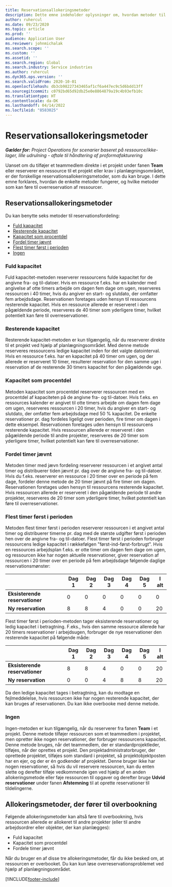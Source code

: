 ```yaml
---
title: Reservationsallokeringsmetoder
description: Dette emne indeholder oplysninger om, hvordan metoder til reservationsfordeling fungerer i Project Operations.
author: ruhercul
ms.date: 09/23/2020
ms.topic: article
ms.prod: ''
audience: Application User
ms.reviewer: johnmichalak
ms.search.scope: ''
ms.custom: ''
ms.assetid: ''
ms.search.region: Global
ms.search.industry: Service industries
ms.author: ruhercul
ms.dyn365.ops.version: ''
ms.search.validFrom: 2020-10-01
ms.openlocfilehash: db3cb98227343465af1cf6a447ec9c5d6bdd13ff
ms.sourcegitcommit: c0792bd65d92db25e0e8864879a19c4b93efb10c
ms.translationtype: HT
ms.contentlocale: da-DK
ms.lasthandoff: 04/14/2022
ms.locfileid: "8583025"
---
```

# <a name="booking-allocation-methods"></a>Reservationsallokeringsmetoder

_**Gælder for:** Project Operations for scenarier baseret på ressource/ikke-lager, lille udrulning - aftale til håndtering af proformafakturering_

Uanset om du tilføjer et teammedlem direkte i et projekt under fanen **Team** eller reserverer en ressource til et projekt eller krav i planlægningsområdet, er der forskellige reservationsallokeringsmetoder, som du kan bruge. I dette emne forklares, hvordan de enkelte metoder fungerer, og hvilke metoder som kan føre til overreservation af ressourcer.

## <a name="booking-allocation-methods"></a>Reservationsallokeringsmetoder

Du kan benytte seks metoder til reservationsfordeling:

- [Fuld kapacitet](#full)
- [Resterende kapacitet](#remaining)
- [Kapacitet som procentdel](#percentage)
- [Fordel timer jævnt](#evenly)
- [Flest timer først i perioden](#front)
- [Ingen](#none)

### <a name="full-capacity"></a><a name="full"></a>Fuld kapacitet 
Fuld kapacitet-metoden reserverer ressourcens fulde kapacitet for de angivne fra- og til-datoer. Hvis en ressource f.eks. har en kalender med angivelse af otte timers arbejde om dagen fem dage om ugen, reserveres ressourcen i 40 timer, hvis du angiver en start- og slutdato, der omfatter fem arbejdsdage. Reservationen foretages uden hensyn til ressourcens resterende kapacitet. Hvis en ressource allerede er reserveret i den pågældende periode, reserveres de 40 timer som yderligere timer, hvilket potentielt kan føre til overreservationer.

### <a name="remaining-capacity"></a><a name="remaining"></a>Resterende kapacitet
Resterende kapacitet-metoden er kun tilgængelig, når du reserverer direkte til et projekt ved hjælp af planlægningsområdet. Med denne metode reserveres ressourcens ledige kapacitet inden for det valgte datointerval. Hvis en ressource f.eks. har en kapacitet på 40 timer om ugen, og der allerede er reserveret 10 timer, resulterer reservation for den samme uge i reservation af de resterende 30 timers kapacitet for den pågældende uge.

### <a name="percentage-capacity"></a><a name="percentage"></a>Kapacitet som procentdel
Metoden kapacitet som procentdel reserverer ressourcen med en procentdel af kapaciteten på de angivne fra- og til-datoer. Hvis f.eks. en ressources kalender er angivet til otte timers arbejde om dagen fem dage om ugen, reserveres ressourcen i 20 timer, hvis du angiver en start- og slutdato, der omfatter fem arbejdsdage med 50 % kapacitet. De enkelte reservationer pr. dag fordeles ligeligt over perioden, fire timer om dagen i dette eksempel. Reservationen foretages uden hensyn til ressourcens resterende kapacitet. Hvis ressourcen allerede er reserveret i den pågældende periode til andre projekter, reserveres de 20 timer som yderligere timer, hvilket potentielt kan føre til overreservationer.

### <a name="evenly-distribute-hours"></a><a name="evenly"></a>Fordel timer jævnt
Metoden timer med jævn fordeling reserverer ressourcen i et angivet antal timer og distribuerer tiden jævnt pr. dag over de angivne fra- og til-datoer. Hvis du f.eks. reserverer en ressource i 20 timer over en periode på fem dage, fordeler denne metode de 20 timer jævnt på fire timer om dagen. Reservationen foretages uden hensyn til ressourcens resterende kapacitet. Hvis ressourcen allerede er reserveret i den pågældende periode til andre projekter, reserveres de 20 timer som yderligere timer, hvilket potentielt kan føre til overreservationer.

### <a name="front-load-hours"></a><a name="front"></a>Flest timer først i perioden
Metoden flest timer først i perioden reserverer ressourcen i et angivet antal timer og distribuerer timerne pr. dag med de største udgifter først i perioden hen over de angivne fra- og til-datoer. Flest timer først i perioden forbruger ressourcens ledige kapacitet i rækkefølgen "først-ind-først-forbrugt". Hvis en ressources arbejdsplan f.eks. er otte timer om dagen fem dage om ugen, og ressourcen ikke har nogen aktuelle reservationer, giver reservation af ressourcen i 20 timer over en periode på fem arbejdsdage følgende daglige reservationsmønster: 

|                           |    Dag 1    |    Dag 2    |    Dag 3    |    Dag 4    |    Dag 5    |    I alt    |
|---------------------------|-------------|-------------|-------------|-------------|-------------|-------------|
|    **Eksisterende reservationer**    |    0        |    0        |    0        |    0        |    0        |    0        |
|    **Ny reservation**          |    8        |    8        |    4        |    0        |    0        |    20       |

Flest timer først i perioden-metoden tager eksisterende reservationer og ledig kapacitet i betragtning. F.eks., hvis den samme ressource allerede har 20 timers reservationer i arbejdsugen, forbruger de nye reservationer den resterende kapacitet på følgende måde:

|                     | Dag 1 | Dag 2 | Dag 3 | Dag 4 | Dag 5 | I alt |
|---------------------|-------|-------|-------|-------|-------|-------|
| **Eksisterende reservationer** | 8     | 8     | 4     | 0     | 0     | 20    |
| **Ny reservation**       | 0     | 0     | 4     | 8     | 8     | 20    |

Da den ledige kapacitet tages i betragtning, kan du modtage en fejlmeddelelse, hvis ressourcen ikke har nogen resterende kapacitet, der kan bruges af reservationen. Du kan ikke overbooke med denne metode.

### <a name="none"></a><a name="none"></a>Ingen
Ingen-metoden er kun tilgængelig, når du reserverer fra fanen **Team** i et projekt. Denne metode tilføjer ressourcen som et teammedlem i projektet, men opretter ikke nogen reservationer, der forbruger ressourcens kapacitet. Denne metode bruges, når det teammedlem, der er standardprojektleder, tilføjes, når der oprettes et projekt. Den projektadministratorbruger, der oprettede projektet, tilføjes som standard i projektet, så projektobjektposten har en ejer, og der er én godkender af projektet. Denne bruger ikke har nogen reservationer, så hvis du vil reservere ressourcen, kan du enten slette og derefter tilføje vedkommende igen ved hjælp af en anden allokeringsmetode eller føje ressourcen til opgaver og derefter bruge **Udvid reservationer** under fanen **Afstemning** til at oprette reservationer til tildelingerne.

## <a name="allocation-methods-that-lead-to-overbooking"></a>Allokeringsmetoder, der fører til overbookning
Følgende allokeringsmetoder kan altså føre til overbookning, hvis ressourcen allerede er allokeret til andre projekter (eller til andre arbejdsordrer eller objekter, der kan planlægges):

- Fuld kapacitet
- Kapacitet som procentdel
- Fordele timer jævnt

Når du bruger en af disse tre allokeringsmetoder, får du ikke besked om, at ressourcen er overbooket. Du kan kun løse overreservationsproblemet ved hjælp af planlægningsområdet.


[!INCLUDE[footer-include](../includes/footer-banner.md)]